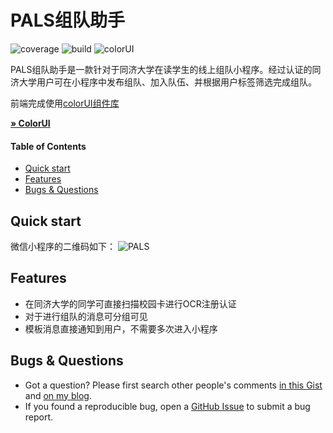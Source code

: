 # PALS组队助手

![coverage](https://img.shields.io/badge/coverage-100%25-brightgreen) ![build](https://img.shields.io/badge/build-passing-brightgreen) ![colorUI](https://img.shields.io/badge/colorUI-v2.0.2-blue)

PALS组队助手是一款针对于同济大学在读学生的线上组队小程序。经过认证的同济大学用户可在小程序中发布组队、加入队伍、并根据用户标签筛选完成组队。

前端完成使用[colorUI组件库](https://github.com/weilanwl/ColorUI)

<a href="https://github.com/weilanwl/ColorUI">**&raquo; ColorUI**</a>


#### Table of Contents

- [Quick start](#quick-start)
- [Features](#features)
- [Bugs & Questions](#bugs--questions)


## Quick start

微信小程序的二维码如下：
![PALS](https://imgse.com/i/QW5mC9)




## Features

- 在同济大学的同学可直接扫描校园卡进行OCR注册认证
- 对于进行组队的消息可分组可见
- 模板消息直接通知到用户，不需要多次进入小程序




## Bugs & Questions

- Got a question? Please first search other people's comments <a href="https://gist.github.com/hwdsl2/9030462#comments" target="_blank">in this Gist</a> and <a href="https://blog.ls20.com/ipsec-l2tp-vpn-auto-setup-for-ubuntu-12-04-on-amazon-ec2/#disqus_thread" target="_blank">on my blog</a>.
- If you found a reproducible bug, open a <a href="https://github.com/hwdsl2/setup-ipsec-vpn/issues?q=is%3Aissue" target="_blank">GitHub Issue</a> to submit a bug report.




